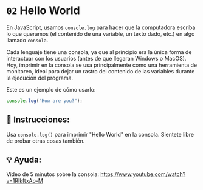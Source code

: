 # `02` Hello World

En JavaScript, usamos `console.log` para hacer que la computadora escriba lo que queramos (el contenido de una variable, un texto dado, etc.) en algo llamado `consola`.

Cada lenguaje tiene una consola, ya que al principio era la única forma de interactuar con los usuarios (antes de que llegaran Windows o MacOS). Hoy, imprimir en la consola se usa principalmente como una herramienta de monitoreo, ideal para dejar un rastro del contenido de las variables durante la ejecución del programa.

Este es un ejemplo de cómo usarlo:
```js
console.log("How are you?");
```

## 📝 Instrucciones:

Usa `console.log()` para imprimir "Hello World" en la consola. Sientete libre de probar otras cosas también.

## 💡 Ayuda:

Video de 5 minutos sobre la consola:
https://www.youtube.com/watch?v=1RlkftxAo-M